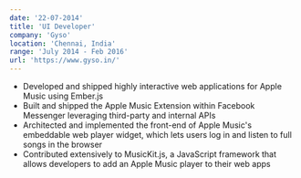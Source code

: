 ```yaml
---
date: '22-07-2014'
title: 'UI Developer'
company: 'Gyso'
location: 'Chennai, India'
range: 'July 2014 - Feb 2016'
url: 'https://www.gyso.in/'
---
```


- Developed and shipped highly interactive web applications for Apple Music using Ember.js
- Built and shipped the Apple Music Extension within Facebook Messenger leveraging third-party and internal APIs
- Architected and implemented the front-end of Apple Music's embeddable web player widget, which lets users log in and listen to full songs in the browser
- Contributed extensively to MusicKit.js, a JavaScript framework that allows developers to add an Apple Music player to their web apps
